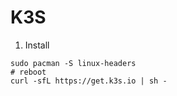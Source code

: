 # K3S

1. Install

```
sudo pacman -S linux-headers
# reboot
curl -sfL https://get.k3s.io | sh -
```
